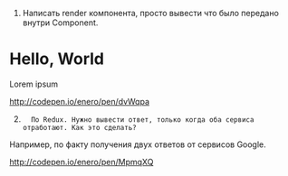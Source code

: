 1. Написать render компонента, просто вывести что было передано внутри Component.
<Component>
   <h1>Hello, World</h1>
   <p>Lorem ipsum</p>
</Component>

http://codepen.io/enero/pen/dvWqpa

2.       По Redux. Нужно вывести ответ, только когда оба сервиса отработают. Как это сделать?
Например, по факту получения двух ответов от сервисов Google.

http://codepen.io/enero/pen/MpmqXQ
